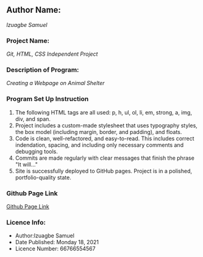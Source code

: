 ## Author Name:
*Izuagbe Samuel*
### Project Name:
*Git, HTML, CSS Independent Project*
### Description of Program:
*Creating a Webpage on Animal Shelter*
### Program Set Up Instruction
1. The following HTML tags are all used: p, h, ul, ol, li, em,
 strong, a, img, div, and span.
2. Project includes a custom-made stylesheet that uses typography
 styles, the box model (including margin, border, and padding), and floats.
3. Code is clean, well-refactored, and easy-to-read. This includes correct
 indendation, spacing, and including only necessary comments and debugging
  tools.
4. Commits are made regularly with clear messages that finish the phrase
 "It will…"
5. Site is successfully deployed to GitHub pages.
Project is in a polished, portfolio-quality state.
### Github Page Link
[Github Page Link](https://github.com/IzuagbeSamuel/Independent-Project.git)
### Licence Info:
* Author:Izuagbe Samuel
* Date Published: Monday 18, 2021
* Licence Number: 66766554567

